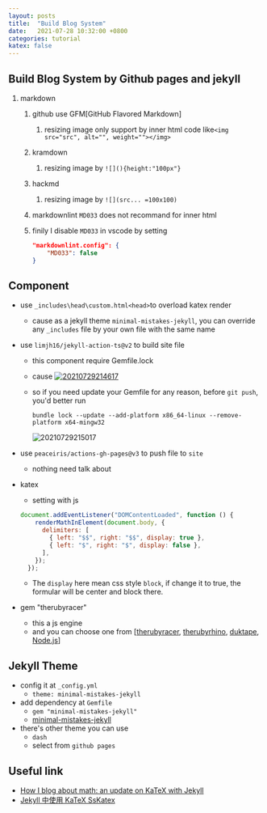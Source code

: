 ```yaml
---
layout: posts
title:  "Build Blog System"
date:   2021-07-28 10:32:00 +0800
categories: tutorial
katex: false
---
```


## Build Blog System by Github pages and jekyll

1. markdown
   1. github use GFM[GitHub Flavored Markdown]
      1. resizing image only support by inner html code like`<img src="src", alt="", weight=""></img>`
   2. kramdown
      1. resizing image by `![](){height:"100px"}`
   3. hackmd
      1. resizing image by `![](src... =100x100)`
   4. markdownlint `MD033` does not recommand for inner html
   5. finily I disable `MD033` in vscode by setting

      ```json
      "markdownlint.config": {
          "MD033": false
      }
      ```

## Component

- use `_includes\head\custom.html<head>`to overload katex render
  - cause as a jekyll theme `minimal-mistakes-jekyll`, you can override any `_includes` file by your own file with the same name
- use `limjh16/jekyll-action-ts@v2` to build site file
  - this component require Gemfile.lock
  - cause [<img src="https://i.loli.net/2021/07/29/fO1NCPuslEaTYIx.png" alt="20210729214617">](https://github.com/limjh16/jekyll-action-ts/blob/9edf74e2e5aaa10d272c427efb8702a45a70a0b2/src/main.ts#L157)
  - so if you need update your Gemfile for any reason, before `git push`, you'd better run

    ```gem
    bundle lock --update --add-platform x86_64-linux --remove-platform x64-mingw32
    ```

    <img src="https://i.loli.net/2021/07/29/o8DiY5TLvEJd4HS.png" alt="20210729215017">
- use `peaceiris/actions-gh-pages@v3` to push file to `site`
  - nothing need talk about
- katex
  - setting with js
  
  ```js
  document.addEventListener("DOMContentLoaded", function () {
      renderMathInElement(document.body, {
        delimiters: [
          { left: "$$", right: "$$", display: true },
          { left: "$", right: "$", display: false },
        ],
      });
    });
  ```

  - The `display` here mean css style `block`, if change it to true, the formular will be center and block there.
- gem "therubyracer"
  - this a js engine
  - and you can choose one from [[therubyracer](https://github.com/cowboyd/therubyracer#therubyracer), [therubyrhino](https://github.com/cowboyd/therubyrhino#therubyrhino), [duktape](https://github.com/judofyr/duktape.rb#duktaperb), [Node.js](https://nodejs.org/)]

## Jekyll Theme

- config it at `_config.yml`
  - `theme: minimal-mistakes-jekyll`
- add dependency at `Gemfile`
  - `gem "minimal-mistakes-jekyll"`
  - [minimal-mistakes-jekyll](https://github.com/mmistakes/minimal-mistakes)
- there's other theme you can use
  - `dash`
  - select from `github pages`
  
## Useful link

- [How I blog about math: an update on KaTeX with Jekyll](https://gendignoux.com/blog/2020/05/23/katex.html#adding-katex-resources-to-a-blog-post)
- [Jekyll 中使用 KaTeX SsKatex](https://frankindev.com/2017/02/08/using-katex-in-jekyll/)
